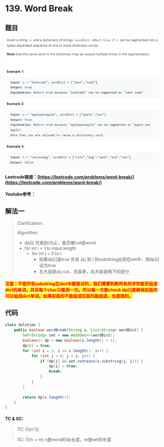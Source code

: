 # 139. Word Break

## 题目

![](<.gitbook/assets/image (74).png>)

#### Leetcode链接：[https://leetcode.com/problems/word-break/](https://leetcode.com/problems/word-break/)

#### Youtube参考：

## 解法一

> Clarification:&#x20;
>
> Algorithm:&#x20;
>
> * dp\[i] 代表到i为止，能否被cut成word
> * for int i = 1 to input.length
>   * for int j = 0 to i
>     * 如果dp\[i]是true 并且 从j 到 i 的substring出现在set中，把dp\[i]设为true
>     * 左大段是从j cut，去查表，右大段是剩下的部分

#### <mark style="color:red;">注意：不是所有substring在dict中都是对的，我们需要判断所有的字符能否组成dict的单词，并且每个char只能用一次。所以每一次要check dp\[i]是确保前面的可以组成dict单词。如果前面的不能组成后面的能组成，也是错的。</mark>

## 代码

```java
class Solution {
    public boolean wordBreak(String s, List<String> wordDict) {
        Set<String> set = new HashSet<>(wordDict);
        boolean[] dp = new boolean[s.length() + 1];
        dp[0] = true;
        for (int i = 1; i <= s.length(); i++) {
            for (int j = 0; j < i; j++) {
                if (dp[j] && set.contains(s.substring(j, i))) {
                    dp[i] = true;
                    break;
                }
            }
        }
        
        return dp[s.length()];
    }
}
```

#### TC & SC:&#x20;

> TC: O(n^2)
>
> SC: O(n + m) n是word的dp长度，m是set的长度
